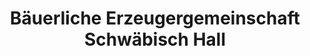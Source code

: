 ---
title: "Bäuerliche Erzeugergemeinschaft Schwäbisch Hall"
url: /wolpertshausen/baeuerliche-erzeugergemeinschaft-schwaebisch-hall/
shop: Supermarkt
---